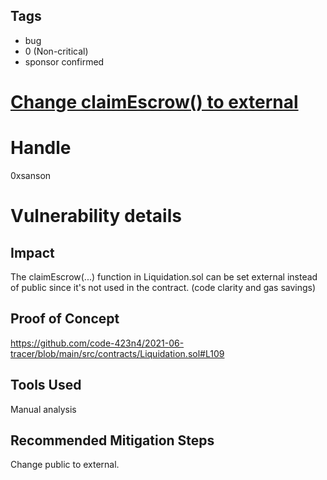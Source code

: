 ## Tags

- bug
- 0 (Non-critical)
- sponsor confirmed

# [Change claimEscrow() to external](https://github.com/code-423n4/2021-06-tracer-findings/issues/128) 

# Handle

0xsanson


# Vulnerability details

## Impact
The claimEscrow(...) function in Liquidation.sol can be set external instead of public since it's not used in the contract. (code clarity and gas savings)

## Proof of Concept
https://github.com/code-423n4/2021-06-tracer/blob/main/src/contracts/Liquidation.sol#L109

## Tools Used
Manual analysis

## Recommended Mitigation Steps
Change public to external.

